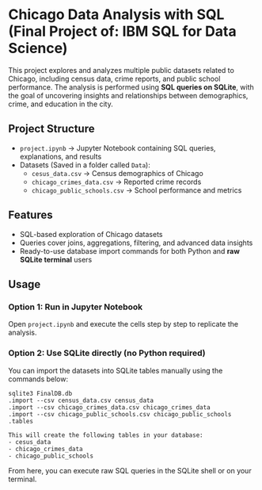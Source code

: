 # Chicago Data Analysis with SQL (Final Project of: IBM SQL for Data Science)

This project explores and analyzes multiple public datasets related to Chicago, including census data, crime reports, and public school performance. The analysis is performed using **SQL queries on SQLite**, with the goal of uncovering insights and relationships between demographics, crime, and education in the city.

## Project Structure
- `project.ipynb` → Jupyter Notebook containing SQL queries, explanations, and results  
- Datasets (Saved in a folder called `Data`):  
  - `cesus_data.csv` → Census demographics of Chicago  
  - `chicago_crimes_data.csv` → Reported crime records  
  - `chicago_public_schools.csv` → School performance and metrics  

## Features
- SQL-based exploration of Chicago datasets  
- Queries cover joins, aggregations, filtering, and advanced data insights  
- Ready-to-use database import commands for both Python and **raw SQLite terminal** users  

## Usage

### Option 1: Run in Jupyter Notebook
Open `project.ipynb` and execute the cells step by step to replicate the analysis.

### Option 2: Use SQLite directly (no Python required)
You can import the datasets into SQLite tables manually using the commands below:

```
sqlite3 FinalDB.db
.import --csv census_data.csv census_data
.import --csv chicago_crimes_data.csv chicago_crimes_data
.import --csv chicago_public_schools.csv chicago_public_schools
.tables

This will create the following tables in your database:
- cesus_data
- chicago_crimes_data
- chicago_public_schools
```

From here, you can execute raw SQL queries in the SQLite shell or on your terminal.
